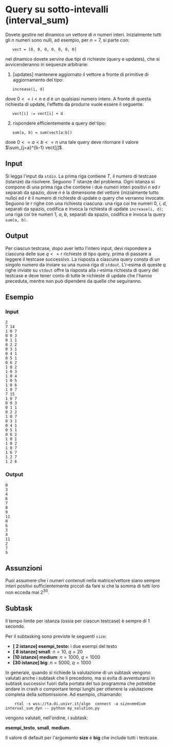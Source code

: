 # Query su sotto-intevalli (interval_sum)

Dovete gestire nel dinamico un vettore di $n$ numeri interi. Inizialmente tutti gli $n$ numeri sono nulli, ad esempio, per $n=7$, si parte con:

```
   vect = [0, 0, 0, 0, 0, 0, 0]
```

nel dinamico dovete servire due tipi di richieste (query e updates), che si avvicenderanno in sequenze arbitrarie:

1. [updates] mantenere aggiornato il vettore a fronte di primitive di aggiornamento del tipo:

```
   increase(i, d) 
```
dove $0<=i < n$ e $d$ è un qualsiasi numero intero. A fronte di questa richiesta di update, l'effetto da produrre vuole essere il seguente:

```
   vect[i] := vect[i] + d 
```

2. rispondere efficientemente a query del tipo:

```
   sum(a, b) = sum(vect[a:b]) 
```

dove $0<=a < b <= n$ una tale query deve ritornare il valore $\sum_{j=a}^{b-1} vect[j]$.


## Input
Si legga l'input da `stdin`.
La prima riga contiene $T$, il numero di testcase (istanze) da risolvere. Seguono $T$ istanze del problema.
Ogni istanza si compone di una prima riga che contiene i due numeri interi positivi $n$ ed $r$ separati da spazio, dove $n$ è la dimensione del vettore (inizialmente tutto nullo) ed $r$ è il numero di richieste di update o query che verranno invocate.
Seguono le $r$ righe con una richiesta ciascuna:
una riga coi tre numeri $0$, $i$, $d$, separati da spazio, codifica e invoca la richiesta di update `increase(i, d)`;
una riga coi tre numeri $1$, $a$, $b$, separati da spazio, codifica e invoca la query `sum(a, b)`.

## Output
Per ciascun testcase, dopo aver letto l'intero input, devi rispondere a ciascuna delle sue $q <= r$ richieste di tipo query, prima di passare a leggere il testcase successivo.
La risposta a ciascuna query consta di un singolo numero da inviare su una nuova riga di `stdout`. L'$i$-esima di queste $q$ righe inviate su  `stdout` offre la risposta alla $i$-esima richiesta di query del testcase e deve tener conto di tutte le richieste di update che l'hanno preceduta, mentre non può dipendere da quelle che seguiranno.


## Esempio

### Input
```
2
7 14
1 0 7
0 0 3
0 1 1
0 2 2
0 3 1
0 4 1
0 5 1
0 6 2
1 0 2
1 0 3
1 0 4
1 0 5
1 0 6
1 0 7
7 15
1 0 7
0 0 3
0 1 1
0 2 2
1 0 7
0 3 1
0 4 1
0 5 1
0 6 2
1 0 1
1 0 2
1 0 7
1 6 7
1 2 7
1 2 6
```


### Output
```
0
3
4
6
7
8
9
11
0
6
3
4
11
2
7
5
```


## Assunzioni

Puoi assumere che i numeri contenuti nella matrice/vettore siano sempre interi positivi sufficientemente piccoli da fare si che la somma di tutti loro non ecceda mai $2^30$.

## Subtask

Il tempo limite per istanza (ossia per ciascun testcase) è sempre di $1$ secondo.

Per il subtasking sono previste le seguenti `size`:

* **[ 2 istanze] esempi_testo:** i due esempi del testo
* **[ 8 istanze] small**: $n = 10$, $q = 20$
* **[10 istanze] medium**: $n = 1000$, $q = 1000$
* **[30 istanze] big**: $n = 5000$, $q = 1000$

In generale, quando si richiede la valutazione di un subtask vengono valutati anche i subtask che li precedono, ma si evita di avventurarsi in subtask successivi  fuori dalla portata del tuo programma che potrebbe andare in crash o comportare tempi lunghi per ottenere la valutazione completa della sottomissione. Ad esempio, chiamando:

```
    rtal -s wss://ta.di.univr.it/algo  connect -a size=medium  interval_sum_dyn -- python my_solution.py
```

vengono valutati, nell'ordine, i subtask:

**esempi_testo**, **small**, **medium**.

Il valore di default per l'argomento **size** è **big** che include tutti i testcase.


